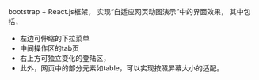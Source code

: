 bootstrap + React.js框架，
实现“自适应网页动图演示”中的界面效果，
其中包括，
- 左边可伸缩的下拉菜单
- 中间操作区的tab页
- 右上方可独立变化的登陆区，
- 此外，网页中的部分元素如table，可以实现按照屏幕大小的适配。
